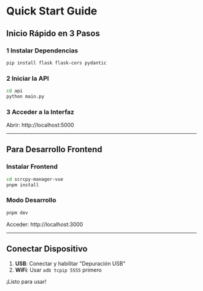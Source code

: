 # Quick Start Guide

## Inicio Rápido en 3 Pasos

### 1 Instalar Dependencias

```bash
pip install flask flask-cors pydantic
```

### 2 Iniciar la API

```bash
cd api
python main.py
```

### 3 Acceder a la Interfaz

Abrir: http://localhost:5000

---

## Para Desarrollo Frontend

### Instalar Frontend

```bash
cd scrcpy-manager-vue
pnpm install
```

### Modo Desarrollo

```bash
pnpm dev
```

Acceder: http://localhost:3000

---

## Conectar Dispositivo

1. **USB**: Conectar y habilitar "Depuración USB"
2. **WiFi**: Usar `adb tcpip 5555` primero

¡Listo para usar!
